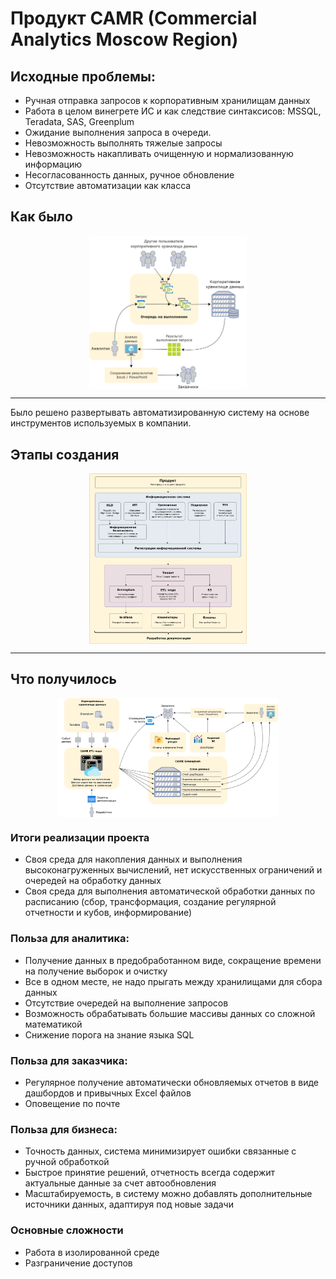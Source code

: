 # Продукт CAMR (Commercial Analytics Moscow Region)

## Исходные проблемы:
- Ручная отправка запросов к корпоративным хранилищам данных
- Работа в целом винегрете ИС и как следствие синтаксисов: MSSQL, Teradata, SAS, Greenplum
- Ожидание выполнения запроса в очереди.
- Невозможность выполнять тяжелые запросы
- Невозможность накапливать очищенную и нормализованную информацию
- Несогласованность данных, ручное обновление
- Отсутствие автоматизации как класса


## Как было

<img src="data/camr_diag_as_is.png" width="50%" style="display: block; margin: auto;">

-----

Было решено развертывать автоматизированную систему на основе инструментов используемых в компании. 

## Этапы создания
 
<img src="data/camr_block_schema.png" width="50%" style="display: block; margin: auto;">

-----

## Что получилось

<img src="data/camr_diag_to_be.png" width="70%" style="display: block; margin: auto;">

### Итоги реализации проекта
- Своя среда для накопления данных и выполнения высоконагруженных вычислений, нет искусственных ограничений и очередей на обработку данных
- Своя среда для выполнения автоматической обработки данных по расписанию (сбор, трансформация, создание регулярной отчетности и кубов, информирование)
 
 
### Польза для аналитика:
- Получение данных в предобработанном виде, сокращение времени на получение выборок и очистку
- Все в одном месте, не надо прыгать между хранилищами для сбора данных
- Отсутствие очередей на выполнение запросов
- Возможность обрабатывать большие массивы данных со сложной математикой
- Снижение порога на знание языка SQL 
 
### Польза для заказчика:
- Регулярное получение автоматически обновляемых отчетов в виде дашбордов и привычных Excel файлов
- Оповещение по почте
 
### Польза для бизнеса:
- Точность данных, система минимизирует ошибки связанные с ручной обработкой
- Быстрое принятие решений, отчетность всегда содержит актуальные данные за счет автообновления
- Масштабируемость, в систему можно добавлять дополнительные источники данных, адаптируя под новые задачи

### Основные сложности
- Работа в изолированной среде
- Разграничение доступов
